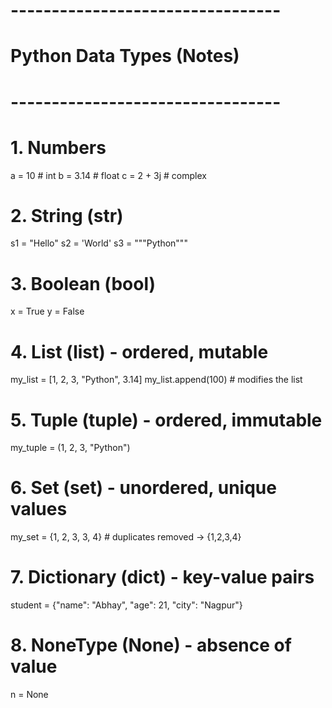 # ---------------------------------
# Python Data Types (Notes)
# ---------------------------------

# 1. Numbers
a = 10          # int
b = 3.14        # float
c = 2 + 3j      # complex


# 2. String (str)
s1 = "Hello"
s2 = 'World'
s3 = """Python"""

# 3. Boolean (bool)
x = True
y = False

# 4. List (list) - ordered, mutable
my_list = [1, 2, 3, "Python", 3.14]
my_list.append(100)   # modifies the list

# 5. Tuple (tuple) - ordered, immutable
my_tuple = (1, 2, 3, "Python")

# 6. Set (set) - unordered, unique values
my_set = {1, 2, 3, 3, 4}   # duplicates removed → {1,2,3,4}

# 7. Dictionary (dict) - key-value pairs
student = {"name": "Abhay", "age": 21, "city": "Nagpur"}

# 8. NoneType (None) - absence of value
n = None
